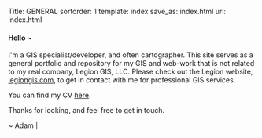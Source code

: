 Title: GENERAL
sortorder: 1
template: index
save_as: index.html
url: index.html

#### Hello ~

I'm a GIS specialist/developer, and often cartographer. This site serves as a general portfolio and repository for my GIS and web-work that is not related to my real company, Legion GIS, LLC. Please check out the Legion website, [legiongis.com](http://legiongis.com), to get in contact with me for professional GIS services.

You can find my CV [here](pages/adam-c-f-cox.html).

Thanks for looking, and feel free to get in touch.

~ Adam | <a class="email-address-txt"></a>